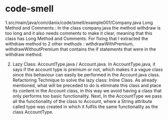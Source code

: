 code-smell
==========

1.src/main/java/com/danix/code/smell/example001/Company.java
 Long Method and Comments.: In the class company.java the method withdraw is too long and it also needs comments to make it clear, meaning that this class has Long Method and Comments. For fixing that I extracted the withdraw method to 2 other methods : withdrawWithPremium, withdrawWithoutPremium that contains the if statements that were in the withdraw method. 

2. Lazy Class: AccountType.java  / Account.java. 
In AccountType.java, it says if the account type is premium or not, which makes it a vague class since this behaviour can easily be performed in the Account.java class. 
Refactoring Technique to solve the lazy class: Inline Class. As already mentioned, what will be preceded to do is eliminate this class and place its content in the Account class, in this way we avoid having a class that only performs too basic functionality.
Next, In the AccountType we pass all the functionality of the class to Account, where a String attribute called type was created in which it fulfils the same functionality as the class AccountType.

